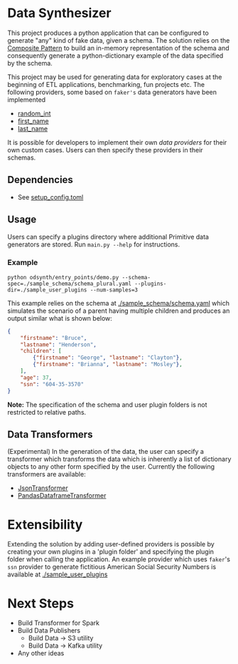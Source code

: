 # Data Synthesizer

This project produces a python application that can be configured to generate "any" kind of fake data, given a schema. The solution relies on the [Composite Pattern](https://refactoring.guru/design-patterns/composite) to build an in-memory representation of the schema and consequently generate a python-dictionary example of the data specified by the schema.

This project may be used for generating data for exploratory cases at the beginning of ETL applications, benchmarking, fun projects etc.
The following providers, some based on `faker's` data generators have been implemented
* [random_int](./odsynth/providers/random_int.py)
* [first_name](./odsynth/providers/simple_text.py)
* [last_name](./odsynth/providers/simple_text.py)


It is possible for developers to implement their own _data providers_ for their own custom cases. Users can then specify these providers in their schemas.

## Dependencies
* See [setup_config.toml](./setup_config.toml)

## Usage
Users can specify a plugins directory where additional Primitive data generators are stored. Run `main.py --help` for instructions.

### Example
`python odsynth/entry_points/demo.py --schema-spec=./sample_schema/schema_plural.yaml --plugins-dir=./sample_user_plugins --num-samples=3`

This example relies on the schema at [./sample_schema/schema.yaml](./sample_schema/schema.yaml) which simulates the scenario of a parent having multiple children and produces an output similar what is shown below:

```json
{
    "firstname": "Bruce",
    "lastname": "Henderson", 
    "children": [
        {"firstname": "George", "lastname": "Clayton"}, 
        {"firstname": "Brianna", "lastname": "Mosley"},
    ], 
    "age": 37,
    "ssn": "604-35-3570"
}
```
**Note:** The specification of the schema and user plugin folders is not restricted to relative paths.

## Data Transformers
(Experimental) In the generation of the data, the user can specify a transformer which transforms the data which is inherently a list of dictionary objects to any other form specified by the user. Currently the following transformers are available:
* [JsonTransformer](./odsynth/transformers/json_transformer.py)
* [PandasDataframeTransformer](./odsynth/transformers/pandas_transformer.py)

# Extensibility
Extending the solution by adding user-defined providers is possible by creating your own plugins in a 'plugin folder' and specifying the plugin folder when calling the application. An example provider which uses `faker`'s `ssn` provider to generate fictitious American Social Security Numbers is available at [./sample_user_plugins](./sample_user_plugins/ssn.py)

# Next Steps
* Build Transformer for Spark
* Build Data Publishers
    * Build Data -> S3 utility
    * Build Data -> Kafka utility
* Any other ideas